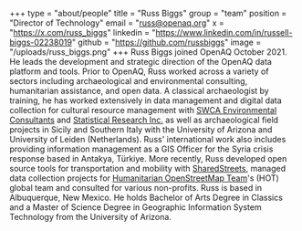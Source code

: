+++
type = "about/people"
title = "Russ Biggs"
group = "team"
position = "Director of Technology"
email = "russ@openaq.org"
x = "https://x.com/russ_biggs"
linkedin = "https://www.linkedin.com/in/russell-biggs-02238019"
github = "https://github.com/russbiggs"
image = "/uploads/russ_biggs.png"
+++
Russ Biggs joined OpenAQ October 2021. He leads the development and strategic direction of the OpenAQ data platform and tools. Prior to OpenAQ, Russ worked across a variety of sectors including archaeological and environmental consulting, humanitarian assistance, and open data. A classical archaeologist by training, he has worked extensively in data management and digital data collection for cultural resource management with [SWCA Environmental Consultants](https://swca.com) and [Statistical Research Inc.](https://sricrm.com) as well as archaeological field projects in Sicily and Southern Italy with the University of Arizona and University of Leiden (Netherlands). Russ' international work also includes providing information management as a GIS Officer for the Syria crisis response based in Antakya, Türkiye. More recently, Russ developed open source tools for transportation and mobility with [SharedStreets](https://github.com/sharedstreets), managed data collection projects for [Humanitarian OpenStreetMap Team](https://hotosm.org)'s (HOT) global team and consulted for various non-profits. Russ is based in Albuquerque, New Mexico. He holds Bachelor of Arts Degree in Classics and a Master of Science Degree in Geographic Information System Technology from the University of Arizona.